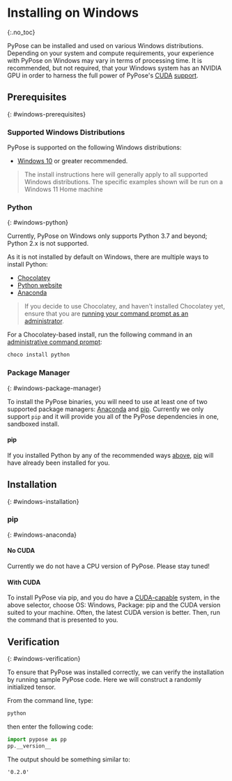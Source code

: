 # Installing on Windows
{:.no_toc}

PyPose can be installed and used on various Windows distributions. Depending on your system and compute requirements, your experience with PyPose on Windows may vary in terms of processing time. It is recommended, but not required, that your Windows system has an NVIDIA GPU in order to harness the full power of PyPose's [CUDA](https://developer.nvidia.com/cuda-zone) [support](https://pytorch.org/tutorials/beginner/blitz/tensor_tutorial.html?highlight=cuda#cuda-tensors).

## Prerequisites
{: #windows-prerequisites}

### Supported Windows Distributions

PyPose is supported on the following Windows distributions:

* [Windows 10](https://www.microsoft.com/en-us/software-download/windows10ISO) or greater recommended.

> The install instructions here will generally apply to all supported Windows distributions. The specific examples shown will be run on a Windows 11 Home machine

### Python
{: #windows-python}

Currently, PyPose on Windows only supports Python 3.7 and beyond; Python 2.x is not supported.

As it is not installed by default on Windows, there are multiple ways to install Python:

* [Chocolatey](https://chocolatey.org/)
* [Python website](https://www.python.org/downloads/windows/)
* [Anaconda](#anaconda)

> If you decide to use Chocolatey, and haven't installed Chocolatey yet, ensure that you are [running your command prompt as an administrator](https://www.howtogeek.com/194041/how-to-open-the-command-prompt-as-administrator-in-windows-8.1/).

For a Chocolatey-based install, run the following command in an [administrative command prompt](https://www.howtogeek.com/194041/how-to-open-the-command-prompt-as-administrator-in-windows-8.1/):

```bash
choco install python
```

### Package Manager
{: #windows-package-manager}

To install the PyPose binaries, you will need to use at least one of two supported package managers: [Anaconda](https://www.anaconda.com/download/#windows) and [pip](https://pypi.org/project/pip/). Currently we only support `pip` and it will provide you all of the PyPose dependencies in one, sandboxed install.

#### pip

If you installed Python by any of the recommended ways [above](#windows-python), [pip](https://pypi.org/project/pip/) will have already been installed for you.

## Installation
{: #windows-installation}

### pip
{: #windows-anaconda}

#### No CUDA

Currently we do not have a CPU version of PyPose. Please stay tuned!

#### With CUDA

To install PyPose via pip, and you do have a [CUDA-capable](https://developer.nvidia.com/cuda-zone) system, in the above selector, choose OS: Windows, Package: pip and the CUDA version suited to your machine. Often, the latest CUDA version is better.
Then, run the command that is presented to you. 

## Verification
{: #windows-verification}

To ensure that PyPose was installed correctly, we can verify the installation by running sample PyPose code. Here we will construct a randomly initialized tensor.

From the command line, type:

```bash
python
```

then enter the following code:

```python
import pypose as pp
pp.__version__
```

The output should be something similar to:

```
'0.2.0'
```
